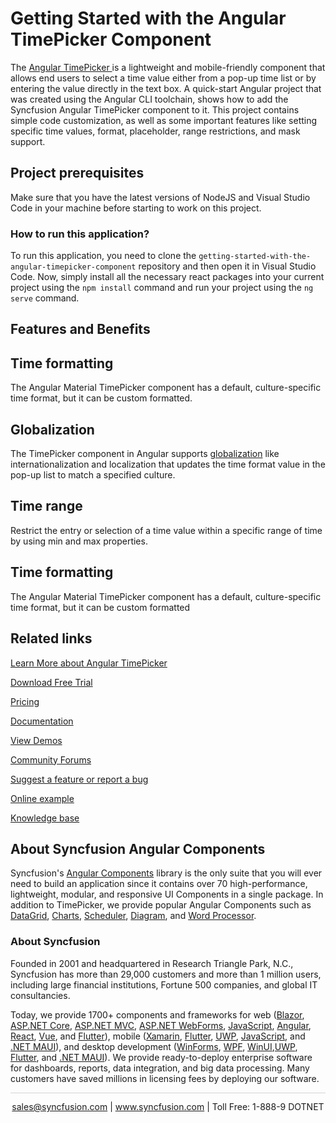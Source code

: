 # Getting Started with the Angular TimePicker Component

The [Angular TimePicker ](https://www.syncfusion.com/angular-components/angular-timepicker?utm_source=github&utm_medium=listing&utm_campaign=angular-timepicker-github-samples) is a lightweight and mobile-friendly component that allows end users to select a time value either from a pop-up time list or by entering the value directly in the text box. A quick-start Angular project that was created using the Angular CLI toolchain, shows how to add the Syncfusion Angular TimePicker component to it. This project contains simple code customization, as well as some important features like setting specific time values, format, placeholder, range restrictions, and mask support.

## Project prerequisites

Make sure that you have the latest versions of NodeJS and Visual Studio Code in your machine before starting to work on this project.

### How to run this application?

To run this application, you need to clone the `getting-started-with-the-angular-timepicker-component` repository and then open it in Visual Studio Code. Now, simply install all the necessary react packages into your current project using the `npm install` command and run your project using the `ng serve` command.

## Features and Benefits

## Time formatting

The Angular Material TimePicker component has a default, culture-specific time format, but it can be custom formatted.

## Globalization

The TimePicker component in Angular supports [globalization](https://ej2.syncfusion.com/angular/documentation/timepicker/globalization/?utm_source=github&utm_medium=listing&utm_campaign=angular-timepicker-github-samples) like internationalization and localization that updates the time format value in the pop-up list to match a specified culture.

## Time range

Restrict the entry or selection of a time value within a specific range of time by using min and max properties.

## Time formatting

The Angular Material TimePicker component has a default, culture-specific time format, but it can be custom formatted

## Related links
[Learn More about Angular TimePicker](https://www.syncfusion.com/angular-components/angular-timepicker?utm_source=github&utm_medium=listing&utm_campaign=angular-timepicker-github-samples)

[Download Free Trial](https://www.syncfusion.com/downloads/angular?utm_source=github&utm_medium=listing&utm_campaign=angular-timepicker-github-samples)

[Pricing](https://www.syncfusion.com/sales/products/angular?utm_source=github&utm_medium=listing&utm_campaign=angular-timepicker-github-samples)

[Documentation](https://ej2.syncfusion.com/angular/documentation/timepicker/getting-started/?utm_source=github&utm_medium=listing&utm_campaign=angular-timepicker-github-samples)

[View Demos](https://github.com/SyncfusionExamples/getting-started-with-the-angular-timepicker-component?utm_source=github&utm_medium=listing&utm_campaign=angular-timepicker-github-samples)

[Community Forums](https://www.syncfusion.com/forums/angular-ui-components?utm_source=github&utm_medium=listing&utm_campaign=angular-timepicker-github-samples)

[Suggest a feature or report a bug](https://www.syncfusion.com/feedback/angular?utm_source=github&utm_medium=listing&utm_campaign=angular-timepicker-github-samples)

[Online example](https://ej2.syncfusion.com/angular/demos/#/bootstrap5/timepicker/default?utm_source=github&utm_medium=listing&utm_campaign=angular-timepicker-github-samples)

[Knowledge base](https://www.syncfusion.com/kb/angular-ui-components?utm_source=github&utm_medium=listing&utm_campaign=angular-timepicker-github-samples)

## About Syncfusion Angular Components

Syncfusion's [Angular Components](https://www.syncfusion.com/angular-components?utm_source=github&utm_medium=listing&utm_campaign=angular-timepicker-github-samples) library is the only suite that you will ever need to build an application since it contains over 70 high-performance, lightweight, modular, and responsive UI Components in a single package. In addition to TimePicker, we provide popular Angular Components such as [DataGrid](https://www.syncfusion.com/angular-components/angular-grid?utm_source=github&utm_medium=listing&utm_campaign=angular-timepicker-github-samples), [Charts](https://www.syncfusion.com/angular-components/angular-charts?utm_source=github&utm_medium=listing&utm_campaign=angular-timepicker-github-samples), [Scheduler](https://www.syncfusion.com/angular-components/angular-scheduler?utm_source=github&utm_medium=listing&utm_campaign=angular-timepicker-github-samples), [Diagram](https://www.syncfusion.com/angular-components/angular-diagram?utm_source=github&utm_medium=listing&utm_campaign=angular-timepicker-github-samples), and [Word Processor](https://www.syncfusion.com/angular-components/angular-word-processor?utm_source=github&utm_medium=listing&utm_campaign=angular-timepicker-github-samples).

### About Syncfusion
Founded in 2001 and headquartered in Research Triangle Park, N.C., Syncfusion has more than 29,000 customers and more than 1 million users, including large financial institutions, Fortune 500 companies, and global IT consultancies.

Today, we provide 1700+ components and frameworks for web ([Blazor](https://www.syncfusion.com/blazor-components?utm_source=github&utm_medium=listing&utm_campaign=angular-timepicker-github-samples), [ASP.NET Core](https://www.syncfusion.com/aspnet-core-ui-controls?utm_source=github&utm_medium=listing&utm_campaign=angular-timepicker-github-samples), [ASP.NET MVC](https://www.syncfusion.com/aspnet-mvc-ui-controls?utm_source=github&utm_medium=listing&utm_campaign=angular-timepicker-github-samples), [ASP.NET WebForms](https://www.syncfusion.com/jquery/aspnet-webforms-ui-controls?utm_source=github&utm_medium=listing&utm_campaign=angular-timepicker-github-samples), [JavaScript](https://www.syncfusion.com/javascript-ui-controls?utm_source=github&utm_medium=listing&utm_campaign=angular-timepicker-github-samples), [Angular](https://www.syncfusion.com/angular-ui-components?utm_source=github&utm_medium=listing&utm_campaign=angular-timepicker-github-samples), [React](https://www.syncfusion.com/react-ui-components?utm_source=github&utm_medium=listing&utm_campaign=angular-timepicker-github-samples), [Vue](https://www.syncfusion.com/vue-ui-components?utm_source=github&utm_medium=listing&utm_campaign=angular-timepicker-github-samples), and [Flutter](https://www.syncfusion.com/flutter-widgets?utm_source=github&utm_medium=listing&utm_campaign=angular-timepicker-github-samples)), mobile ([Xamarin](https://www.syncfusion.com/xamarin-ui-controls?utm_source=github&utm_medium=listing&utm_campaign=angular-timepicker-github-samples), [Flutter](https://www.syncfusion.com/flutter-widgets?utm_source=github&utm_medium=listing&utm_campaign=angular-timepicker-github-samples), [UWP](https://www.syncfusion.com/uwp-ui-controls?utm_source=github&utm_medium=listing&utm_campaign=angular-timepicker-github-samples), [JavaScript](https://www.syncfusion.com/javascript-ui-controls?utm_source=github&utm_medium=listing&utm_campaign=angular-timepicker-github-samples), and [.NET MAUI](https://www.syncfusion.com/maui-controls?utm_source=github&utm_medium=listing&utm_campaign=angular-timepicker-github-samples)), and desktop development ([WinForms](https://www.syncfusion.com/winforms-ui-controls?utm_source=github&utm_medium=listing&utm_campaign=angular-timepicker-github-samples), [WPF](https://www.syncfusion.com/wpf-controls?utm_source=github&utm_medium=listing&utm_campaign=angular-timepicker-github-samples), [WinUI](https://www.syncfusion.com/winui-controls?utm_source=github&utm_medium=listing&utm_campaign=angular-timepicker-github-samples),[UWP](https://www.syncfusion.com/uwp-ui-controls?utm_source=github&utm_medium=listing&utm_campaign=angular-timepicker-github-samples), [Flutter](https://www.syncfusion.com/flutter-widgets?utm_source=github&utm_medium=listing&utm_campaign=angular-timepicker-github-samples), and [.NET MAUI](https://www.syncfusion.com/maui-controls?utm_source=github&utm_medium=listing&utm_campaign=angular-timepicker-github-samples)). We provide ready-to-deploy enterprise software for dashboards, reports, data integration, and big data processing. Many customers have saved millions in licensing fees by deploying our software.

<hr style="height:0.3px;border:none;color:lightgrey;background-color:lightgrey;" />

<p align="center">
<a href="mailto:sales@syncfusion.com?Subject=Syncfusion Angular TimePicker - GitHub" target="_top">sales@syncfusion.com</a> | <a href="https://www.syncfusion.com?utm_source=github&utm_medium=listing&utm_campaign=angular-timepicker-github-samples">www.syncfusion.com</a> | Toll Free: 1-888-9 DOTNET <br>
</p>
